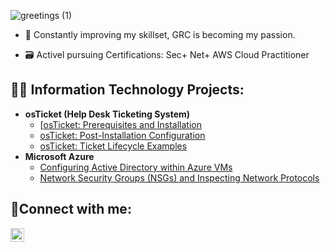 ![greetings (1)](https://user-images.githubusercontent.com/109401839/212478916-224c7588-ae9d-41bf-ad0f-228ab2e0d110.gif)

- 🧠 Constantly improving my skillset, GRC is becoming my passion.

- 🗃 Activel pursuing Certifications: Sec+ Net+ AWS Cloud Practitioner
  
<h2>👨‍💻 Information Technology Projects:</h2>

- <b>osTicket (Help Desk Ticketing System)</b>
  - [[osTicket: Prerequisites and Installation](https://github.com/VernonB954/osticket-prereqs)
  - [osTicket: Post-Installation Configuration](https://github.com/VernonB954/post-install-config)
  - [osTicket: Ticket Lifecycle Examples](https://github.com/VernonB954/ticket-lifecycle)
- <b>Microsoft Azure</b>
  - [Configuring Active Directory within Azure VMs](https://github.com/VernonB954/configure-ad)
  - [Network Security Groups (NSGs) and Inspecting Network Protocols](https://github.com/VernonB954/azure-network-protocols)

<h2>🤳Connect with me:</h2>

[<img align="left" alt="Josh | LinkedIn" width="22px" src="https://cdn.jsdelivr.net/npm/simple-icons@v3/icons/linkedin.svg" />][linkedin]

[linkedin]: https://linkedin.com/in/vernonboothe
